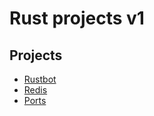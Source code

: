 # Rust projects v1

## Projects

- [Rustbot](./rustbot//README.md)
- [Redis](./redis/README.md)
- [Ports](./ports/README.md)

